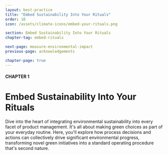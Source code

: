 ```yaml
---
layout: best-practice
title: "Embed Sustainability Into Your Rituals"
order: 10
icon: /assets/climate-icons/embed-your-rituals.png

section: Embed Sustainability Into Your Rituals
chapter-tag: embed-rituals

next-page: measure-environmental-impact
previous-page: acknowledgements

chapter-page: true
---
```


#### CHAPTER 1
# Embed Sustainability Into Your Rituals

<div class="intro-chapter" style="text-align:left;">
Dive into the heart of integrating environmental sustainability into every facet of product management. It's all about making green choices as part of your everyday routine. Here, you'll explore how process decisions and actions can collectively drive significant environmental progress, transforming novel green initiatives into a standard operating procedure that's second nature.
</div>